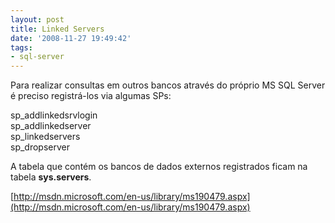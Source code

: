 ```yaml
---
layout: post
title: Linked Servers
date: '2008-11-27 19:49:42'
tags:
- sql-server
---
```



Para realizar consultas em outros bancos através do próprio MS SQL Server é preciso registrá-los via algumas SPs:

sp_addlinkedsrvlogin  
 sp_addlinkedserver  
 sp_linkedservers  
 sp_dropserver

A tabela que contém os bancos de dados externos registrados ficam na tabela **sys.servers**.

[http://msdn.microsoft.com/en-us/library/ms190479.aspx](http://msdn.microsoft.com/en-us/library/ms190479.aspx)


